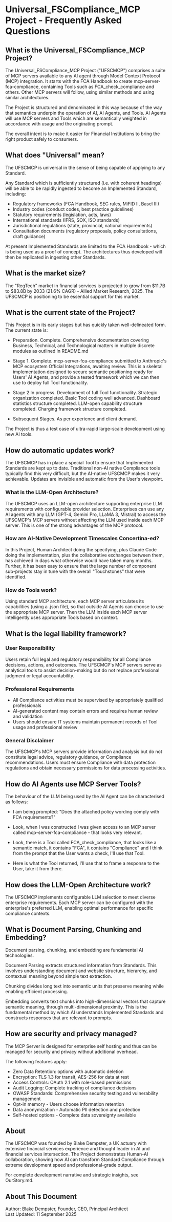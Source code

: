 # Universal_FSCompliance_MCP Project - Frequently Asked Questions

## What is the Universal_FSCompliance_MCP Project?

The Universal_FSCompliance_MCP Project ("UFSCMCP") comprises a suite of MCP servers available to any AI agent through Model Context Protocol (MCP) integration. It starts with the FCA Handbook to create mcp-server-fca-compliance, containing Tools such as FCA_check_compliance and others. Other MCP servers will follow, using similar methods and using similar architectures. 

The Project is structured and denominated in this way because of the way that semantics underpin the operation of AI, AI Agents, and Tools. AI Agents will use MCP servers and Tools which are semantically weighted in accordance with usage and the originating prompt. 

The overall intent is to make it easier for Financial Institutions to bring the right product safely to consumers.

## What does "Universal" mean?

The UFSCMCP is universal in the sense of being capable of applying to any Standard.

Any Standard which is sufficiently structured (i.e. with coherent headings) will be able to be rapidly ingested to become an Implemented Standard, including:

- Regulatory frameworks (FCA Handbook, SEC rules, MiFID II, Basel III)
- Industry codes (conduct codes, best practice guidelines)
- Statutory requirements (legislation, acts, laws)
- International standards (IFRS, SOX, ISO standards)
- Jurisdictional regulations (state, provincial, national requirements)
- Consultation documents (regulatory proposals, policy consultations, draft guidance)

At present Implemented Standards are limited to the FCA Handbook - which is being used as a proof of concept. The architectures thus developed will then be replicated in ingesting other Standards.

## What is the market size?

The "RegTech" market in financial services is projected to grow from $11.7B to $83.8B by 2033 (21.6% CAGR) - Allied Market Research, 2025. The UFSCMCP is positioning to be essential support for this market.

## What is the current state of the Project?

This Project is in its early stages but has quickly taken well-delineated form. The current state is: 

- Preparation. Complete. Comprehensive documentation covering Business, Technical, and Technological matters in multiple discrete modules as outlined in README.md
  
- Stage 1. Complete. mcp-server-fca-compliance submitted to Anthropic's MCP ecosystem Official Integrations, awaiting review. This is a skeletal implementation designed to secure semantic positioning ready for Users' AI Agents, and provide a tested framework which we can then use to deploy full Tool functionality.
  
- Stage 2 In progress. Development of full Tool functionality. Strategic organization completed. Basic Tool coding well advanced. Dashboard statistics structure completed. LLM-open capability structure completed. Charging framework structure completed.
  
- Subsequent Stages. As per experience and client demand.

The Project is thus a test case of ultra-rapid large-scale development using new AI tools.

## How do automatic updates work?

The UFSCMCP has in place a special Tool to ensure that Implemented Standards are kept up to date. Traditional non-AI native Compliance tools typically find this very difficult, but the AI-native UFSCMCP makes it very achievable. Updates are invisible and automatic from the User's viewpoint.

### What is the LLM-Open Architecture?

The UFSCMCP uses an LLM-open architecture supporting enterprise LLM requirements with configurable provider selection. Enterprises can use any AI agents with any LLM (GPT-4, Gemini Pro, LLaMA 3, Mistral) to access the UFSCMCP's MCP servers without affecting the LLM used inside each MCP server. This is one of the strong advantages of the MCP protocol.

### How are AI-Native Development Timescales Concertina-ed?

In this Project, Human Architect doing the specifying, plus Claude Code doing the implementation, plus the collaborative exchanges between them, has achieved in days what otherwise would have taken many months. Further, it has been easy to ensure that the large number of component sub-projects stay in tune with the overall "Touchstones" that were identified.

### How do Tools work?

Using standard MCP architecture, each MCP server articulates its capabilities (using a .json file), so that outside AI Agents can choose to use the appropriate MCP server. Then the LLM inside each MCP server intelligently uses appropriate Tools based on context.

## What is the legal liability framework?

### User Responsibility

Users retain full legal and regulatory responsibility for all Compliance decisions, actions, and outcomes. The UFSCMCP's MCP servers serve as analytical tools to assist decision-making but do not replace professional judgment or legal accountability.

### Professional Requirements

- All Compliance activities must be supervised by appropriately qualified professionals
- AI-generated content may contain errors and requires human review and validation
- Users should ensure IT systems maintain permanent records of Tool usage and professional review

### General Disclaimer

The UFSCMCP's MCP servers provide information and analysis but do not constitute legal advice, regulatory guidance, or Compliance recommendations. Users must ensure Compliance with data protection regulations and obtain necessary permissions for data processing activities.

## How do AI Agents use MCP Server Tools?

The behaviour of the LLM being used by the AI Agent can be characterised as follows:

- I am being prompted: "Does the attached policy wording comply with FCA requirements?"
  
- Look, when I was constructed I was given access to an MCP server called mcp-server-fca-compliance - that looks very relevant.
  
- Look, there is a Tool called FCA_check_compliance, that looks like a semantic match, it contains "FCA", it contains "Compliance" and I think from the prompt that the User wants a check, I'll use that Tool.
  
- Here is what the Tool returned, I'll use that to frame a response to the User, take it from there.

## How does the LLM-Open Architecture work?

The UFSCMCP implements configurable LLM selection to meet diverse enterprise requirements. Each MCP server can be configured with the enterprise's preferred LLM, enabling optimal performance for specific compliance contexts.

## What is Document Parsing, Chunking and Embedding?

Document parsing, chunking, and embedding are fundamental AI technologies.

Document Parsing extracts structured information from Standards. This involves understanding document and website structure, hierarchy, and contextual meaning beyond simple text extraction.

Chunking divides long text into semantic units that preserve meaning while enabling efficient processing.

Embedding converts text chunks into high-dimensional vectors that capture semantic meaning, through multi-dimensional proximity. This is the fundamental method by which AI understands Implemented Standards and constructs responses that are relevant to prompts.

## How are security and privacy managed?

The MCP Server is designed for enterprise self hosting and thus can be managed for security and privacy without additional overhead.

The following features apply:

- Zero Data Retention: options with automatic deletion
- Encryption: TLS 1.3 for transit, AES-256 for data at rest
- Access Controls: OAuth 2.1 with role-based permissions
- Audit Logging: Complete tracking of compliance decisions
- OWASP Standards: Comprehensive security testing and vulnerability management
- Opt-in memory - Users choose information retention
- Data anonymization - Automatic PII detection and protection
- Self-hosted options - Complete data sovereignty available

## About

The UFSCMCP was founded by Blake Dempster, a UK actuary with extensive financial services experience and thought leader in AI and financial services intersection. The Project demonstrates Human-AI collaboration, showing how AI can transform Standard Compliance through extreme development speed and professional-grade output.

For complete development narrative and strategic insights, see OurStory.md.

## About This Document

Author: Blake Dempster, Founder, CEO, Principal Architect  
 Last Updated: 11 September 2025  